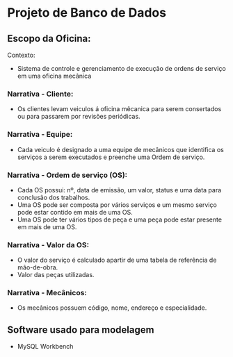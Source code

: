 # Projeto de Banco de Dados

## Escopo da Oficina:
Contexto:
* Sistema de controle e gerenciamento de execução de ordens de serviço em uma oficina mecânica

### Narrativa - Cliente:
* Os clientes levam veiculos á oficina mêcanica para serem consertados ou para passarem por revisões periódicas.


### Narrativa - Equipe:
* Cada veiculo é designado a uma equipe de mecânicos que identifica os serviços a serem executados e preenche uma Ordem de serviço.

### Narrativa - Ordem de serviço (OS):
* Cada OS possui: nº, data de emissão, um valor, status e uma data para conclusão dos trabalhos.
* Uma OS pode ser composta por vários serviços e um mesmo serviço pode estar contido em mais de uma OS.
* Uma OS pode ter vários tipos de peça e uma peça pode estar presente em mais de uma OS.

### Narrativa - Valor da OS:
* O valor do serviço é calculado apartir de uma tabela de referência de mão-de-obra.
* Valor das peças utilizadas.

### Narrativa - Mecânicos:
* Os mecânicos possuem código, nome, endereço e especialidade.


## Software usado para modelagem
* MySQL Workbench

